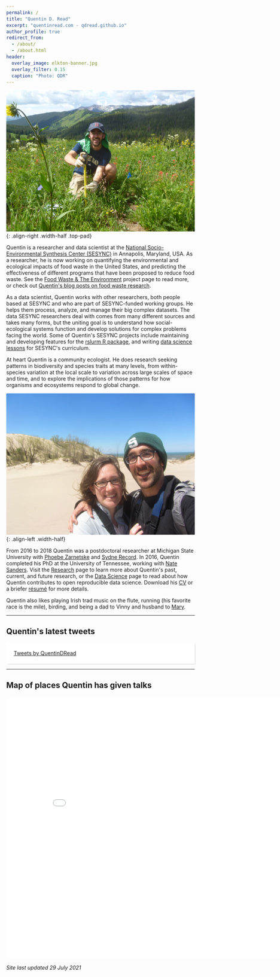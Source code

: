```yaml
---
permalink: /
title: "Quentin D. Read"
excerpt: "quentinread.com - qdread.github.io"
author_profile: true
redirect_from: 
  - /about/
  - /about.html
header:
  overlay_image: elkton-banner.jpg
  overlay_filter: 0.15
  caption: "Photo: QDR"
---
```


![Photo by QDR](/images/measuring.jpg){: .align-right .width-half .top-pad}

Quentin is a researcher and data scientist at the [National Socio-Environmental Synthesis Center (SESYNC)](https://www.sesync.org) in Annapolis, Maryland, USA. As a researcher, he is now working on quantifying the environmental and ecological impacts of food waste in the United States, and predicting the effectiveness of different programs that have been proposed to reduce food waste. See the [Food Waste & The Environment](https://www.sesync.org/project/foundations/food-waste-and-the-environment) project page to read more, or check out [Quentin's blog posts on food waste research](/year-archive/). 

As a data scientist, Quentin works with other researchers, both people based at SESYNC and who are part of SESYNC-funded working groups. He helps them process, analyze, and manage their big complex datasets. The data SESYNC researchers deal with comes from many different sources and takes many forms, but the uniting goal is to understand how social-ecological systems function and develop solutions for complex problems facing the world. Some of Quentin's SESYNC projects include maintaining and developing features for the [rslurm R package](https://cyberhelp.sesync.org/rslurm), and writing [data science lessons](https://cyberhelp.sesync.org/lesson) for SESYNC's curriculum.

At heart Quentin is a community ecologist. He does research seeking patterns in biodiversity and species traits at many levels, from within-species variation at the local scale to variation across large scales of space and time, and to explore the implications of those patterns for how organisms and ecosystems respond to global change.

![Photo by QDR](/images/warrendunes.jpg){: .align-left .width-half}

From 2016 to 2018 Quentin was a postdoctoral researcher at Michigan State University with [Phoebe Zarnetske](https://msu.edu/~plz) and [Sydne Record](https://sydnerecord.blogs.brynmawr.edu/). In 2016, Quentin completed his PhD at the University of Tennessee, working with [Nate Sanders](http://www.natesanders.org/). Visit the [Research](/research/) page to learn more about Quentin's past, current, and future research, or the [Data Science](/data-science/) page to read about how Quentin contributes to open reproducible data science. Download his [CV](/files/qread_cv.pdf) or a briefer [r&eacute;sum&eacute;](/files/qread_2pageresume.pdf) for more details. 

Quentin also likes playing Irish trad music on the flute, running (his favorite race is the mile), birding, and being a dad to Vinny and husband to [Mary](http://www.marymglover.com).

-----

## Quentin's latest tweets

<div id="twitter-widget-holder" style="margin-right:auto;margin-left:auto;overflow:scroll;max-height:400px;max-width:500px;padding:20px;background:#fff;border-radius:3px;box-shadow:2px 2px 3px rgba(0,0,0,.1);">
	<a class="twitter-timeline" href="https://twitter.com/QuentinDRead?ref_src=twsrc%5Etfw" data-tweet-limit="5">Tweets by QuentinDRead</a> <script async src="https://platform.twitter.com/widgets.js" charset="utf-8"></script> 
</div>

-----

## Map of places Quentin has given talks

<iframe src="/talkmap/map.html" height="700" width="850" style="margin-right:auto;margin-left:auto;border:none;"></iframe>

*Site last updated 29 July 2021*


